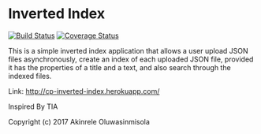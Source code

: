 # Inverted Index
[![Build Status](https://travis-ci.org/andela-oakinrele/inverted-index.svg?branch=master)](https://travis-ci.org/andela-oakinrele/inverted-index)
[![Coverage Status](https://coveralls.io/repos/github/andela-oakinrele/inverted-index/badge.svg?branch=master)](https://coveralls.io/github/andela-oakinrele/inverted-index?branch=master)

This is a simple inverted index application that allows a user upload JSON files asynchronously, create an index of each uploaded JSON file, provided it has the properties of a title and a text, and also search through the indexed files.

Link: http://cp-inverted-index.herokuapp.com/

Inspired By
TIA

Copyright (c) 2017 Akinrele Oluwasinmisola
